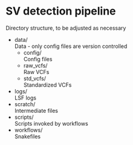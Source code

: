 # SV detection pipeline

Directory structure, to be adjusted as necessary

* data/  
    Data - only config files are version controlled
    * config/  
        Config files 
    * raw_vcfs/  
        Raw VCFs
    * std_vcfs/  
        Standardized VCFs
* logs/  
    LSF logs
* scratch/  
    Intermediate files
* scripts/  
    Scripts invoked by workflows
* workflows/  
    Snakefiles
